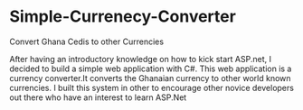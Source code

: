 # Simple-Currenecy-Converter
Convert Ghana Cedis to other Currencies

After having an introductory knowledge on how to kick start ASP.net, I decided to build a simple web application with C#.
This web application is a currency converter.It converts the Ghanaian currency to other world known currencies.
I built this system in other to encourage other novice developers out there who have an interest to learn ASP.Net
